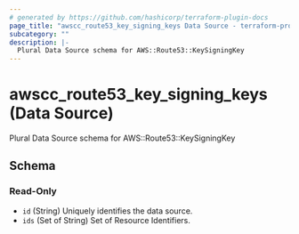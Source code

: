 ```yaml
---
# generated by https://github.com/hashicorp/terraform-plugin-docs
page_title: "awscc_route53_key_signing_keys Data Source - terraform-provider-awscc"
subcategory: ""
description: |-
  Plural Data Source schema for AWS::Route53::KeySigningKey
---
```


# awscc_route53_key_signing_keys (Data Source)

Plural Data Source schema for AWS::Route53::KeySigningKey



<!-- schema generated by tfplugindocs -->
## Schema

### Read-Only

- `id` (String) Uniquely identifies the data source.
- `ids` (Set of String) Set of Resource Identifiers.


